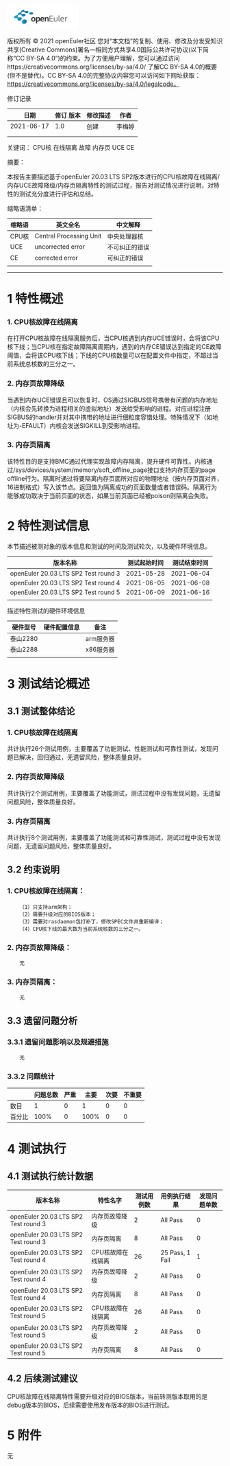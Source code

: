 ![openEuler ico](../../images/openEuler.png)

版权所有 © 2021  openEuler社区
 您对“本文档”的复制、使用、修改及分发受知识共享(Creative Commons)署名—相同方式共享4.0国际公共许可协议(以下简称“CC BY-SA 4.0”)的约束。为了方便用户理解，您可以通过访问https://creativecommons.org/licenses/by-sa/4.0/ 了解CC BY-SA 4.0的概要 (但不是替代)。CC BY-SA 4.0的完整协议内容您可以访问如下网址获取：https://creativecommons.org/licenses/by-sa/4.0/legalcode。

修订记录

| 日期 | 修订   版本 | 修改描述 | 作者 |
| ---- | ----------- | -------- | ---- |
| 2021-06-17 | 1.0 | 创建 | 李梅婷 |
|      |             |          |      |
|      |             |          |      |

 关键词： 
CPU核 在线隔离 故障 内存页 UCE CE
 

摘要：

本报告主要描述基于openEuler 20.03 LTS SP2版本进行的CPU核故障在线隔离/内存UCE故障降级/内存页隔离特性的测试过程，报告对测试情况进行说明，对特性的测试充分度进行评估和总结。
 

缩略语清单：

| 缩略语 | 英文全名 | 中文解释 |
| ------ | -------- | -------- |
| CPU核 | Central Processing Unit | 中央处理器核 |
| UCE | uncorrected error | 不可纠正的错误 |
| CE | corrected error | 可纠正的错误 |
|  |          |          |

***

# 1     特性概述

### 1. CPU核故障在线隔离

在打开CPU核故障在线隔离服务后，当CPU核遇到内存UCE错误时，会将该CPU核下线；当CPU核在指定故障隔离周期内，遇到的内存CE错误达到指定的CE故障阈值，会将该CPU核下线；下线的CPU核数量可以在配置文件中指定，不超过当前系统总核数的三分之一。

### 2. 内存页故障降级

当遇到内存UCE错误且可以恢复时，OS通过SIGBUS信号携带有问题的内存地址（内核会先转换为进程相关的虚拟地址）发送给受影响的进程。对应进程注册SIGBUS的handler并对其中携带的地址进行细粒度容错处理。特殊情况下（如地址为-EFAULT）内核会发送SIGKILL到受影响进程。

### 3. 内存页隔离

该特性目的是支持BMC通过代理实现故障内存隔离，提升硬件可靠性。内核通过/sys/devices/system/memory/soft_offline_page接口支持内存页面的page offline行为。隔离时通过将要隔离内存页面所对应的物理地址（按内存页面对齐，16进制格式）写入该节点。返回值为隔离成功的页面数量或者错误码。隔离行为能够成功取决于当前页面的状态，如果当前页面已经被poison则隔离会失败。


# 2     特性测试信息

本节描述被测对象的版本信息和测试的时间及测试轮次，以及硬件环境信息。

| 版本名称 | 测试起始时间 | 测试结束时间 |
| -------- | ------------ | ------------ |
| openEuler 20.03 LTS SP2 Test round 3 | 2021-05-28  | 2021-06-04 |
| openEuler 20.03 LTS SP2 Test round 4 |  2021-06-05 | 2021-06-08 |
| openEuler 20.03 LTS SP2 Test round 5 | 2021-06-09 | 2021-06-16 |
|  | | |

描述特性测试的硬件环境信息

| 硬件型号 | 硬件配置信息 | 备注 |
| -------- | ------------ | ---- |
| 泰山2280 |    | arm服务器 |
| 泰山2288 |    | x86服务器 |
|  |    |      |

# 3     测试结论概述

## 3.1   测试整体结论

### 1. CPU核故障在线隔离

共计执行26个测试用例，主要覆盖了功能测试、性能测试和可靠性测试，发现问题已解决，回归通过，无遗留风险，整体质量良好。

### 2. 内存页故障降级

共计执行2个测试用例，主要覆盖了功能测试，测试过程中没有发现问题，无遗留问题风险，整体质量良好。

### 3. 内存页隔离

共计执行8个测试用例，主要覆盖了功能测试和可靠性测试，测试过程中没有发现问题，无遗留问题风险，整体质量良好。


## 3.2   约束说明

### 1. CPU核故障在线隔离：

        （1）只支持arm架构；
        （2）需要升级对应的BIOS版本；
        （3）需要对rasdaemon包打补丁，修改SPEC文件并重新编译；
        （4）CPU核下线的最大数为当前系统核数的三分之一。

### 2. 内存页故障降级：
        无

### 3. 内存页隔离：
        无

## 3.3   遗留问题分析

### 3.3.1 遗留问题影响以及规避措施

        无

### 3.3.2 问题统计

|        | 问题总数 | 严重 | 主要 | 次要 | 不重要 |
| ------ | -------- | ---- | ---- | ---- | ------ |
| 数目   |  1  | 0 | 1 | 0 | 0 |
| 百分比 | 100% | 0 | 100% | 0 | 0 |

# 4     测试执行

## 4.1   测试执行统计数据

| 版本名称 | 特性名字 | 测试用例数 | 用例执行结果 | 发现问题单数 |
| -------- | ---------- | ------------ | ------------ | ------------ |
| openEuler 20.03 LTS SP2 Test round 3 | 内存页故障降级 | 2 | All Pass | 0 |
| openEuler 20.03 LTS SP2 Test round 3 | 内存页隔离 | 8 | All Pass | 0 |
| openEuler 20.03 LTS SP2 Test round 4 | CPU核故障在线隔离 | 26 | 25 Pass, 1 Fail  | 1 |
| openEuler 20.03 LTS SP2 Test round 4 | 内存页故障降级 | 2 | All Pass | 0 |
| openEuler 20.03 LTS SP2 Test round 4 | 内存页隔离 | 8 | All Pass | 0 |
| openEuler 20.03 LTS SP2 Test round 5 | CPU核故障在线隔离 | 26 | All Pass | 0 |
| openEuler 20.03 LTS SP2 Test round 5 | 内存页故障降级 | 2 | All Pass | 0 |
| openEuler 20.03 LTS SP2 Test round 5 | 内存页隔离 | 8 | All Pass | 0 |


## 4.2   后续测试建议

CPU核故障在线隔离特性需要升级对应的BIOS版本，当前转测版本取用的是debug版本的BIOS，后续需要使用发布版本的BIOS进行测试。

# 5     附件

无

 



 

 
